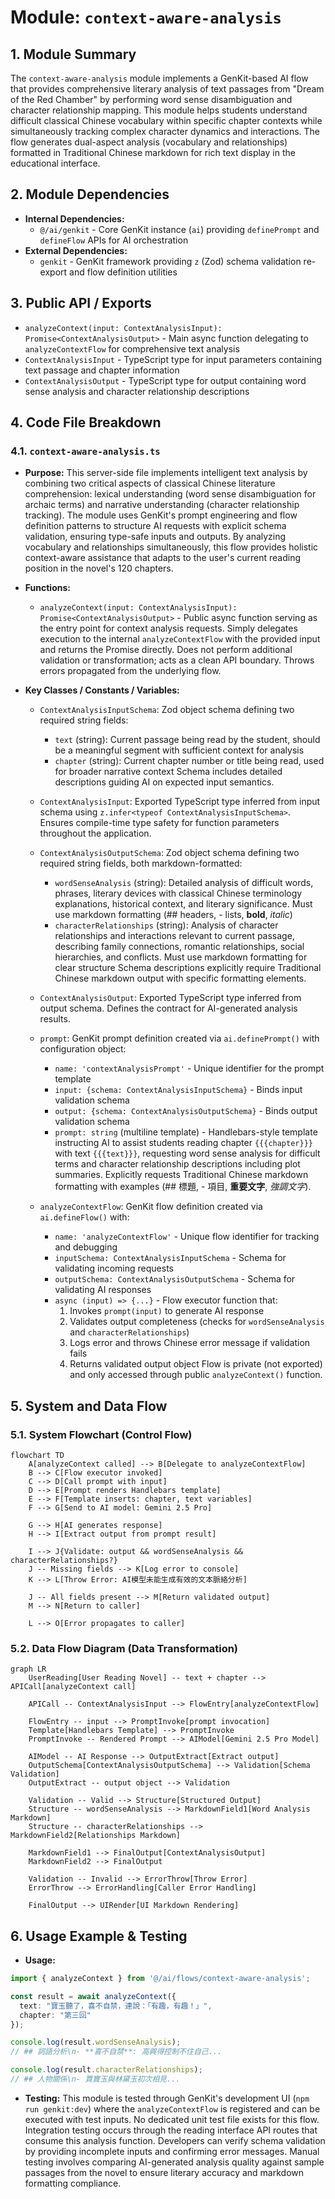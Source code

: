 # Module: `context-aware-analysis`

## 1. Module Summary

The `context-aware-analysis` module implements a GenKit-based AI flow that provides comprehensive literary analysis of text passages from "Dream of the Red Chamber" by performing word sense disambiguation and character relationship mapping. This module helps students understand difficult classical Chinese vocabulary within specific chapter contexts while simultaneously tracking complex character dynamics and interactions. The flow generates dual-aspect analysis (vocabulary and relationships) formatted in Traditional Chinese markdown for rich text display in the educational interface.

## 2. Module Dependencies

* **Internal Dependencies:**
  * `@/ai/genkit` - Core GenKit instance (`ai`) providing `definePrompt` and `defineFlow` APIs for AI orchestration
* **External Dependencies:**
  * `genkit` - GenKit framework providing `z` (Zod) schema validation re-export and flow definition utilities

## 3. Public API / Exports

* `analyzeContext(input: ContextAnalysisInput): Promise<ContextAnalysisOutput>` - Main async function delegating to `analyzeContextFlow` for comprehensive text analysis
* `ContextAnalysisInput` - TypeScript type for input parameters containing text passage and chapter information
* `ContextAnalysisOutput` - TypeScript type for output containing word sense analysis and character relationship descriptions

## 4. Code File Breakdown

### 4.1. `context-aware-analysis.ts`

* **Purpose:** This server-side file implements intelligent text analysis by combining two critical aspects of classical Chinese literature comprehension: lexical understanding (word sense disambiguation for archaic terms) and narrative understanding (character relationship tracking). The module uses GenKit's prompt engineering and flow definition patterns to structure AI requests with explicit schema validation, ensuring type-safe inputs and outputs. By analyzing vocabulary and relationships simultaneously, this flow provides holistic context-aware assistance that adapts to the user's current reading position in the novel's 120 chapters.

* **Functions:**
    * `analyzeContext(input: ContextAnalysisInput): Promise<ContextAnalysisOutput>` - Public async function serving as the entry point for context analysis requests. Simply delegates execution to the internal `analyzeContextFlow` with the provided input and returns the Promise directly. Does not perform additional validation or transformation; acts as a clean API boundary. Throws errors propagated from the underlying flow.

* **Key Classes / Constants / Variables:**
    * `ContextAnalysisInputSchema`: Zod object schema defining two required string fields:
      - `text` (string): Current passage being read by the student, should be a meaningful segment with sufficient context for analysis
      - `chapter` (string): Current chapter number or title being read, used for broader narrative context
      Schema includes detailed descriptions guiding AI on expected input semantics.

    * `ContextAnalysisInput`: Exported TypeScript type inferred from input schema using `z.infer<typeof ContextAnalysisInputSchema>`. Ensures compile-time type safety for function parameters throughout the application.

    * `ContextAnalysisOutputSchema`: Zod object schema defining two required string fields, both markdown-formatted:
      - `wordSenseAnalysis` (string): Detailed analysis of difficult words, phrases, literary devices with classical Chinese terminology explanations, historical context, and literary significance. Must use markdown formatting (## headers, - lists, **bold**, *italic*)
      - `characterRelationships` (string): Analysis of character relationships and interactions relevant to current passage, describing family connections, romantic relationships, social hierarchies, and conflicts. Must use markdown formatting for clear structure
      Schema descriptions explicitly require Traditional Chinese markdown output with specific formatting elements.

    * `ContextAnalysisOutput`: Exported TypeScript type inferred from output schema. Defines the contract for AI-generated analysis results.

    * `prompt`: GenKit prompt definition created via `ai.definePrompt()` with configuration object:
      - `name: 'contextAnalysisPrompt'` - Unique identifier for the prompt template
      - `input: {schema: ContextAnalysisInputSchema}` - Binds input validation schema
      - `output: {schema: ContextAnalysisOutputSchema}` - Binds output validation schema
      - `prompt: string` (multiline template) - Handlebars-style template instructing AI to assist students reading chapter `{{{chapter}}}` with text `{{{text}}}`, requesting word sense analysis for difficult terms and character relationship descriptions including plot summaries. Explicitly requests Traditional Chinese markdown formatting with examples (## 標題, - 項目, **重要文字**, *強調文字*).

    * `analyzeContextFlow`: GenKit flow definition created via `ai.defineFlow()` with:
      - `name: 'analyzeContextFlow'` - Unique flow identifier for tracking and debugging
      - `inputSchema: ContextAnalysisInputSchema` - Schema for validating incoming requests
      - `outputSchema: ContextAnalysisOutputSchema` - Schema for validating AI responses
      - `async (input) => {...}` - Flow executor function that:
        1. Invokes `prompt(input)` to generate AI response
        2. Validates output completeness (checks for `wordSenseAnalysis` and `characterRelationships`)
        3. Logs error and throws Chinese error message if validation fails
        4. Returns validated output object
      Flow is private (not exported) and only accessed through public `analyzeContext()` function.

## 5. System and Data Flow

### 5.1. System Flowchart (Control Flow)

```mermaid
flowchart TD
    A[analyzeContext called] --> B[Delegate to analyzeContextFlow]
    B --> C[Flow executor invoked]
    C --> D[Call prompt with input]
    D --> E[Prompt renders Handlebars template]
    E --> F[Template inserts: chapter, text variables]
    F --> G[Send to AI model: Gemini 2.5 Pro]

    G --> H[AI generates response]
    H --> I[Extract output from prompt result]

    I --> J{Validate: output && wordSenseAnalysis && characterRelationships?}
    J -- Missing fields --> K[Log error to console]
    K --> L[Throw Error: AI模型未能生成有效的文本脈絡分析]

    J -- All fields present --> M[Return validated output]
    M --> N[Return to caller]

    L --> O[Error propagates to caller]
```

### 5.2. Data Flow Diagram (Data Transformation)

```mermaid
graph LR
    UserReading[User Reading Novel] -- text + chapter --> APICall[analyzeContext call]

    APICall -- ContextAnalysisInput --> FlowEntry[analyzeContextFlow]

    FlowEntry -- input --> PromptInvoke[prompt invocation]
    Template[Handlebars Template] --> PromptInvoke
    PromptInvoke -- Rendered Prompt --> AIModel[Gemini 2.5 Pro Model]

    AIModel -- AI Response --> OutputExtract[Extract output]
    OutputSchema[ContextAnalysisOutputSchema] --> Validation[Schema Validation]
    OutputExtract -- output object --> Validation

    Validation -- Valid --> Structure[Structured Output]
    Structure -- wordSenseAnalysis --> MarkdownField1[Word Analysis Markdown]
    Structure -- characterRelationships --> MarkdownField2[Relationships Markdown]

    MarkdownField1 --> FinalOutput[ContextAnalysisOutput]
    MarkdownField2 --> FinalOutput

    Validation -- Invalid --> ErrorThrow[Throw Error]
    ErrorThrow --> ErrorHandling[Caller Error Handling]

    FinalOutput --> UIRender[UI Markdown Rendering]
```

## 6. Usage Example & Testing

* **Usage:**
```typescript
import { analyzeContext } from '@/ai/flows/context-aware-analysis';

const result = await analyzeContext({
  text: "寶玉聽了，喜不自禁，連說：「有趣，有趣！」",
  chapter: "第三回"
});

console.log(result.wordSenseAnalysis);
// ## 詞語分析\n- **喜不自禁**: 高興得控制不住自己...

console.log(result.characterRelationships);
// ## 人物關係\n- 賈寶玉與林黛玉初次相見...
```

* **Testing:** This module is tested through GenKit's development UI (`npm run genkit:dev`) where the `analyzeContextFlow` is registered and can be executed with test inputs. No dedicated unit test file exists for this flow. Integration testing occurs through the reading interface API routes that consume this analysis function. Developers can verify schema validation by providing incomplete inputs and confirming error messages. Manual testing involves comparing AI-generated analysis quality against sample passages from the novel to ensure literary accuracy and markdown formatting compliance.
